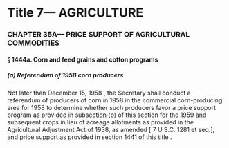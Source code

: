 
# Title 7— AGRICULTURE
### CHAPTER 35A— PRICE SUPPORT OF AGRICULTURAL COMMODITIES
#### § 1444a. Corn and feed grains and cotton programs
##### (a) Referendum of 1958 corn producers

Not later than December 15, 1958 , the Secretary shall conduct a referendum of producers of corn in 1958 in the commercial corn-producing area for 1958 to determine whether such producers favor a price support program as provided in subsection (b) of this section for the 1959 and subsequent crops in lieu of acreage allotments as provided in the Agricultural Adjustment Act of 1938, as amended [ 7 U.S.C. 1281 et seq.], and price support as provided in section 1441 of this title .

